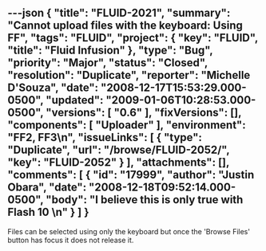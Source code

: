---json
{
  "title": "FLUID-2021",
  "summary": "Cannot upload files with the keyboard: Using FF",
  "tags": "FLUID",
  "project": {
    "key": "FLUID",
    "title": "Fluid Infusion"
  },
  "type": "Bug",
  "priority": "Major",
  "status": "Closed",
  "resolution": "Duplicate",
  "reporter": "Michelle D'Souza",
  "date": "2008-12-17T15:53:29.000-0500",
  "updated": "2009-01-06T10:28:53.000-0500",
  "versions": [
    "0.6"
  ],
  "fixVersions": [],
  "components": [
    "Uploader"
  ],
  "environment": "FF2, FF3\n",
  "issueLinks": [
    {
      "type": "Duplicate",
      "url": "/browse/FLUID-2052/",
      "key": "FLUID-2052"
    }
  ],
  "attachments": [],
  "comments": [
    {
      "id": "17999",
      "author": "Justin Obara",
      "date": "2008-12-18T09:52:14.000-0500",
      "body": "I believe this is only true with Flash 10&#x20;\n"
    }
  ]
}
---
Files can be selected using only the keyboard but once the 'Browse Files' button has focus it does not release it.&#x20;

        